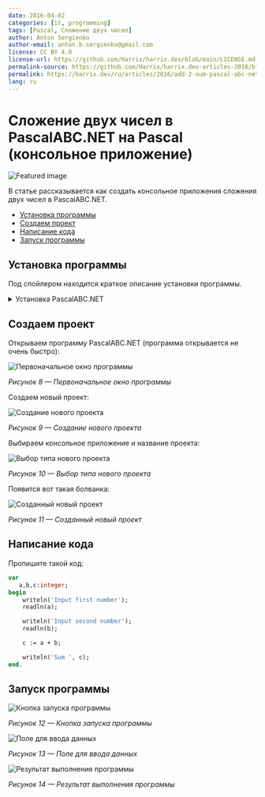 ```yaml
---
date: 2016-04-02
categories: [it, programming]
tags: [Pascal, Сложение двух чисел]
author: Anton Sergienko
author-email: anton.b.sergienko@gmail.com
license: CC BY 4.0
license-url: https://github.com/Harrix/harrix.dev/blob/main/LICENSE.md
permalink-source: https://github.com/Harrix/harrix.dev-articles-2016/blob/main/add-2-num-pascal-abc-net/add-2-num-pascal-abc-net.md
permalink: https://harrix.dev/ru/articles/2016/add-2-num-pascal-abc-net/
lang: ru
---
```


# Сложение двух чисел в PascalABC.NET на Pascal (консольное приложение)

![Featured image](featured-image.svg)

В статье рассказывается как создать консольное приложения сложения двух чисел в PascalABC.NET.

- [Установка программы](#установка-программы)
- [Создаем проект](#создаем-проект)
- [Написание кода](#написание-кода)
- [Запуск программы](#запуск-программы)

## Установка программы

Под спойлером находится краткое описание установки программы.

<details>
<summary>Установка PascalABC.NET</summary>

Скачиваем программу на сайте <http://pascalabc.net/>:

![Скачивание установщика](img/install_01.png)

_Рисунок 1 — Скачивание установщика_

![Выбор установщика](img/install_02.png)

_Рисунок 2 — Выбор установщика_

И устанавливаем:

![Выбор устанавливаемых компонентов](img/install_03.png)

_Рисунок 3 — Выбор устанавливаемых компонентов_

![Выбор папки для программы](img/install_04.png)

_Рисунок 4 — Выбор папки для программы_

![Выбор рабочей папки](img/install_05.png)

_Рисунок 5 — Выбор рабочей папки_

![Процесс установки](img/install_06.png)

_Рисунок 6 — Процесс установки_

![Завершение установки](img/install_07.png)

_Рисунок 7 — Завершение установки_

</details>

## Создаем проект

Открываем программу PascalABC.NET (программа открывается не очень быстро):

![Первоначальное окно программы](img/app.png)

_Рисунок 8 — Первоначальное окно программы_

Создаем новый проект:

![Создание нового проекта](img/new-project_01.png)

_Рисунок 9 — Создание нового проекта_

Выбираем консольное приложение и название проекта:

![Выбор типа нового проекта](img/new-project_02.png)

_Рисунок 10 — Выбор типа нового проекта_

Появится вот такая болванка:

![Созданный новый проект](img/new-project_03.png)

_Рисунок 11 — Созданный новый проект_

## Написание кода

Пропишите такой код:

```pascal
var
   a,b,c:integer;
begin
    writeln('Input first number');
    readln(a);

    writeln('Input second number');
    readln(b);

    c := a + b;

    writeln('Sum ', c);
end.
```

## Запуск программы

![Кнопка запуска программы](img/run_01.png)

_Рисунок 12 — Кнопка запуска программы_

![Поле для ввода данных](img/run_02.png)

_Рисунок 13 — Поле для ввода данных_

![Результат выполнения программы](img/run_03.png)

_Рисунок 14 — Результат выполнения программы_
